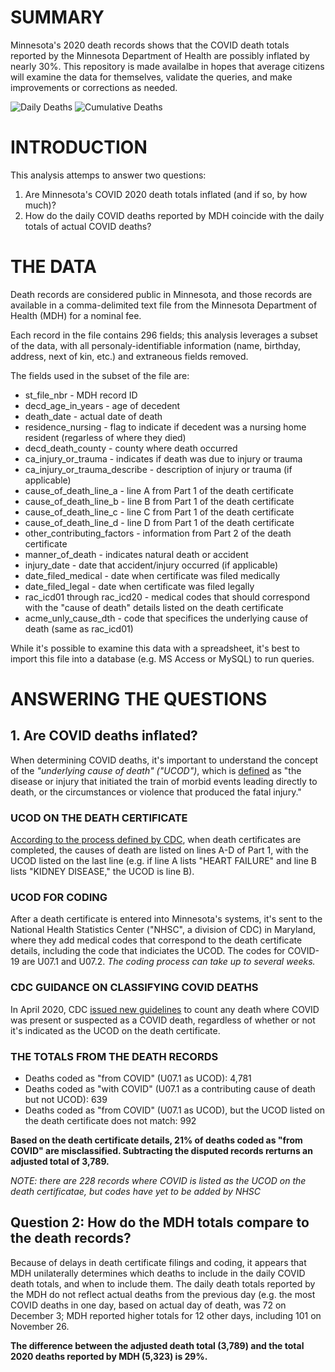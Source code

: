 # SUMMARY

Minnesota's 2020 death records shows that the COVID death totals reported by the Minnesota Department of Health are possibly inflated by nearly 30%. This repository is made availalbe in hopes that average citizens will examine the data for themselves, validate the queries, and make improvements or corrections as needed.

![Daily Deaths](https://github.com/barneyhodge/mncovidtotals/blob/main/mn-2020-daily-deaths.png?raw=true)
![Cumulative Deaths](https://github.com/barneyhodge/mncovidtotals/blob/main/mn-2020-cumulativate-deaths.png?raw=true)

# INTRODUCTION

This analysis attemps to answer two questions:

1. Are Minnesota's COVID 2020 death totals inflated (and if so, by how much)?
2. How do the daily COVID deaths reported by MDH coincide with the daily totals of actual COVID deaths?

# THE DATA

Death records are considered public in Minnesota, and those records are available in a comma-delimited text file from the Minnesota Department of Health (MDH) for a nominal fee. 

Each record in the file contains 296 fields; this analysis leverages a subset of the data, with all personaly-identifiable information (name, birthday, address, next of kin, etc.) and extraneous fields removed.

The fields used in the subset of the file are:

* st_file_nbr - MDH record ID
* decd_age_in_years - age of decedent
* death_date - actual date of death
* residence_nursing - flag to indicate if decedent was a nursing home resident (regarless of where they died)
* decd_death_county - county where death occurred
* ca_injury_or_trauma - indicates if death was due to injury or trauma
* ca_injury_or_trauma_describe - description of injury or trauma (if applicable)
* cause_of_death_line_a - line A from Part 1 of the death certificate
* cause_of_death_line_b - line B from Part 1 of the death certificate
* cause_of_death_line_c - line C from Part 1 of the death certificate
* cause_of_death_line_d - line D from Part 1 of the death certificate
* other_contributing_factors - information from Part 2 of the death certificate
* manner_of_death - indicates natural death or accident
* injury_date - date that accident/injury occurred (if applicable)
* date_filed_medical - date when certificate was filed medically
* date_filed_legal - date when certificate was filed legally
* rac_icd01 through rac_icd20 - medical codes that should correspond with the "cause of death" details listed on the death certificate
* acme_unly_cause_dth - code that specifices the underlying cause of death (same as rac_icd01)

While it's possible to examine this data with a spreadsheet, it's best to import this file into a database (e.g. MS Access or MySQL) to run queries.


# ANSWERING THE QUESTIONS

## 1. Are COVID deaths inflated?

When determining COVID deaths, it's important to understand the concept of the *"underlying cause of death" ("UCOD")*, which is [defined](https://medical-dictionary.thefreedictionary.com/underlying+cause+of+death) as "the disease or injury that initiated the train of morbid events leading directly to death, or the circumstances or violence that produced the fatal injury."

### UCOD ON THE DEATH CERTIFICATE

[According to the process defined by CDC](https://www.cdc.gov/Nchs/data/misc/hb_cod.pdf), when death certificates are completed, the causes of death are listed on lines A-D of Part 1, with the UCOD listed on the last line (e.g. if line A lists "HEART FAILURE" and line B lists "KIDNEY DISEASE," the UCOD is line B).

### UCOD FOR CODING

After a death certificate is entered into Minnesota's systems, it's sent to the National Health Statistics Center ("NHSC", a division of CDC) in Maryland, where they add medical codes that correspond to the death certificate details, including the code that indiciates the UCOD. The codes for COVID-19 are U07.1 and U07.2. _The coding process can take up to several weeks._ 

### CDC GUIDANCE ON CLASSIFYING COVID DEATHS

In April 2020, CDC [issued new guidelines](https://www.cdc.gov/nndss/conditions/coronavirus-disease-2019-covid-19/case-definition/2020/) to count any death where COVID was present or suspected as a COVID death, regardless of whether or not it's indicated as the UCOD on the death certificate.

### THE TOTALS FROM THE DEATH RECORDS 

* Deaths coded as "from COVID" (U07.1 as UCOD): 4,781
* Deaths coded as "with COVID" (U07.1 as a contributing cause of death but not UCOD): 639
* Deaths coded as "from COVID" (U07.1 as UCOD), but the UCOD listed on the death certificate does not match: 992

**Based on the death certificate details, 21% of deaths coded as "from COVID" are misclassified. Subtracting the disputed records rerturns an adjusted total of 3,789.**

_NOTE: there are 228 records where COVID is listed as the UCOD on the death certificatae, but codes have yet to be added by NHSC_

## Question 2: How do the MDH totals compare to the death records?

Because of delays in death certificate filings and coding, it appears that MDH unilaterally determines which deaths to include in the daily COVID death totals, and when to include them. The daily death totals reported by the MDH do not reflect actual deaths from the previous day (e.g. the most COVID deaths in one day, based on actual day of death, was 72 on December 3; MDH reported higher totals for 12 other days, including 101 on November 26. 

**The difference between the adjusted death total (3,789) and the total 2020 deaths reported by MDH (5,323) is 29%.**
